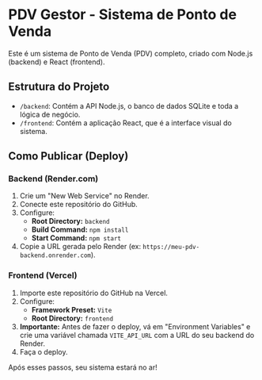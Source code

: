 # PDV Gestor - Sistema de Ponto de Venda

Este é um sistema de Ponto de Venda (PDV) completo, criado com Node.js (backend) e React (frontend).

## Estrutura do Projeto

- `/backend`: Contém a API Node.js, o banco de dados SQLite e toda a lógica de negócio.
- `/frontend`: Contém a aplicação React, que é a interface visual do sistema.

## Como Publicar (Deploy)

### Backend (Render.com)

1. Crie um "New Web Service" no Render.
2. Conecte este repositório do GitHub.
3. Configure:
   - **Root Directory:** `backend`
   - **Build Command:** `npm install`
   - **Start Command:** `npm start`
4. Copie a URL gerada pelo Render (ex: `https://meu-pdv-backend.onrender.com`).

### Frontend (Vercel)

1. Importe este repositório do GitHub na Vercel.
2. Configure:
   - **Framework Preset:** `Vite`
   - **Root Directory:** `frontend`
3. **Importante:** Antes de fazer o deploy, vá em "Environment Variables" e crie uma variável chamada `VITE_API_URL` com a URL do seu backend do Render.
4. Faça o deploy.

Após esses passos, seu sistema estará no ar!

